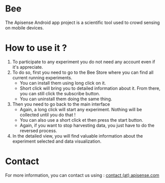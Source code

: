 # Bee

The Apisense Android app project is a scientific tool used to crowd sensing on mobile devices.

# How to use it ?

1. To participate to any experiment you do not need any account even if it's appreciate.
2. To do so, first you need to go to the Bee Store where you can find all current running experiments.
    * You can install them using long click on it.
    * Short click will bring you to detailed information about it. From there, you can still click the subscribe button.
    * You can uninstall them doing the same thing.
3. Then you need to go back to the main interface
    * Again, a long click will start any experiment. Nothing will be collected until you do that !
    * You can also use a short click et then press the start button.
    * Again, if you want to stop harvesting data, you just have to do the reversed process.
4. In the detailed view, you will find valuable information about the experiment selected and data visualization.

# Contact

For more information, you can contact us using : [contact (at) apisense.com](mailto:contact@apisense.com)
